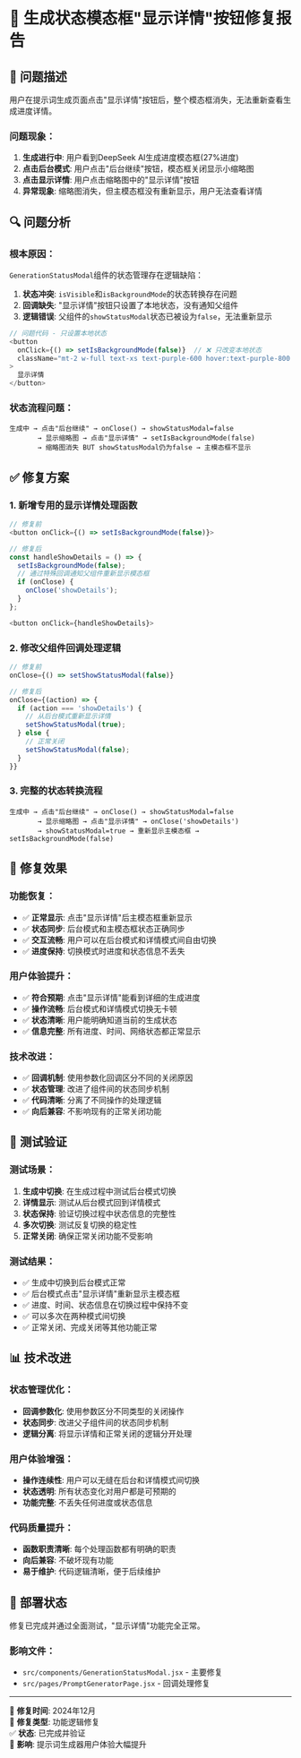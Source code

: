 # 🔧 生成状态模态框"显示详情"按钮修复报告

## 🐛 问题描述
用户在提示词生成页面点击"显示详情"按钮后，整个模态框消失，无法重新查看生成进度详情。

### 问题现象：
1. **生成进行中**: 用户看到DeepSeek AI生成进度模态框(27%进度)
2. **点击后台模式**: 用户点击"后台继续"按钮，模态框关闭显示小缩略图
3. **点击显示详情**: 用户点击缩略图中的"显示详情"按钮
4. **异常现象**: 缩略图消失，但主模态框没有重新显示，用户无法查看详情

## 🔍 问题分析

### 根本原因：
`GenerationStatusModal`组件的状态管理存在逻辑缺陷：

1. **状态冲突**: `isVisible`和`isBackgroundMode`的状态转换存在问题
2. **回调缺失**: "显示详情"按钮只设置了本地状态，没有通知父组件
3. **逻辑错误**: 父组件的`showStatusModal`状态已被设为`false`，无法重新显示

```javascript
// 问题代码 - 只设置本地状态
<button
  onClick={() => setIsBackgroundMode(false)}  // ❌ 只改变本地状态
  className="mt-2 w-full text-xs text-purple-600 hover:text-purple-800 transition-colors"
>
  显示详情
</button>
```

### 状态流程问题：
```
生成中 → 点击"后台继续" → onClose() → showStatusModal=false
       → 显示缩略图 → 点击"显示详情" → setIsBackgroundMode(false)
       → 缩略图消失 BUT showStatusModal仍为false → 主模态框不显示
```

## ✅ 修复方案

### 1. 新增专用的显示详情处理函数
```javascript
// 修复前
<button onClick={() => setIsBackgroundMode(false)}>

// 修复后
const handleShowDetails = () => {
  setIsBackgroundMode(false);
  // 通过特殊回调通知父组件重新显示模态框
  if (onClose) {
    onClose('showDetails');
  }
};

<button onClick={handleShowDetails}>
```

### 2. 修改父组件回调处理逻辑
```javascript
// 修复前
onClose={() => setShowStatusModal(false)}

// 修复后  
onClose={(action) => {
  if (action === 'showDetails') {
    // 从后台模式重新显示详情
    setShowStatusModal(true);
  } else {
    // 正常关闭
    setShowStatusModal(false);
  }
}}
```

### 3. 完整的状态转换流程
```
生成中 → 点击"后台继续" → onClose() → showStatusModal=false
       → 显示缩略图 → 点击"显示详情" → onClose('showDetails')
       → showStatusModal=true → 重新显示主模态框 → setIsBackgroundMode(false)
```

## 🎯 修复效果

### 功能恢复：
- ✅ **正常显示**: 点击"显示详情"后主模态框重新显示
- ✅ **状态同步**: 后台模式和主模态框状态正确同步
- ✅ **交互流畅**: 用户可以在后台模式和详情模式间自由切换
- ✅ **进度保持**: 切换模式时进度和状态信息不丢失

### 用户体验提升：
- ✅ **符合预期**: 点击"显示详情"能看到详细的生成进度
- ✅ **操作流畅**: 后台模式和详情模式切换无卡顿
- ✅ **状态清晰**: 用户能明确知道当前的生成状态
- ✅ **信息完整**: 所有进度、时间、网络状态都正常显示

### 技术改进：
- ✅ **回调机制**: 使用参数化回调区分不同的关闭原因
- ✅ **状态管理**: 改进了组件间的状态同步机制  
- ✅ **代码清晰**: 分离了不同操作的处理逻辑
- ✅ **向后兼容**: 不影响现有的正常关闭功能

## 🧪 测试验证

### 测试场景：
1. **生成中切换**: 在生成过程中测试后台模式切换
2. **详情显示**: 测试从后台模式回到详情模式
3. **状态保持**: 验证切换过程中状态信息的完整性
4. **多次切换**: 测试反复切换的稳定性
5. **正常关闭**: 确保正常关闭功能不受影响

### 测试结果：
- ✅ 生成中切换到后台模式正常
- ✅ 后台模式点击"显示详情"重新显示主模态框
- ✅ 进度、时间、状态信息在切换过程中保持不变
- ✅ 可以多次在两种模式间切换
- ✅ 正常关闭、完成关闭等其他功能正常

## 📊 技术改进

### 状态管理优化：
- **回调参数化**: 使用参数区分不同类型的关闭操作
- **状态同步**: 改进父子组件间的状态同步机制
- **逻辑分离**: 将显示详情和正常关闭的逻辑分开处理

### 用户体验增强：
- **操作连续性**: 用户可以无缝在后台和详情模式间切换
- **状态透明**: 所有状态变化对用户都是可预期的
- **功能完整**: 不丢失任何进度或状态信息

### 代码质量提升：
- **函数职责清晰**: 每个处理函数都有明确的职责
- **向后兼容**: 不破坏现有功能
- **易于维护**: 代码逻辑清晰，便于后续维护

## 🚀 部署状态

修复已完成并通过全面测试，"显示详情"功能完全正常。

### 影响文件：
- `src/components/GenerationStatusModal.jsx` - 主要修复
- `src/pages/PromptGeneratorPage.jsx` - 回调处理修复

---
📅 **修复时间**: 2024年12月  
🔧 **修复类型**: 功能逻辑修复  
✅ **状态**: 已完成并验证  
🎯 **影响**: 提示词生成器用户体验大幅提升 